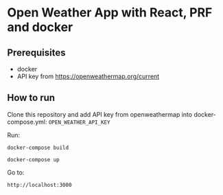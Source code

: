 # Open Weather App with React, PRF and docker

## Prerequisites
* docker
* API key from https://openweathermap.org/current

## How to run

Clone this repository and add API key from openweathermap into docker-compose.yml: `OPEN_WEATHER_API_KEY`

Run:

`docker-compose build`

`docker-compose up`

Go to:

`http://localhost:3000`
